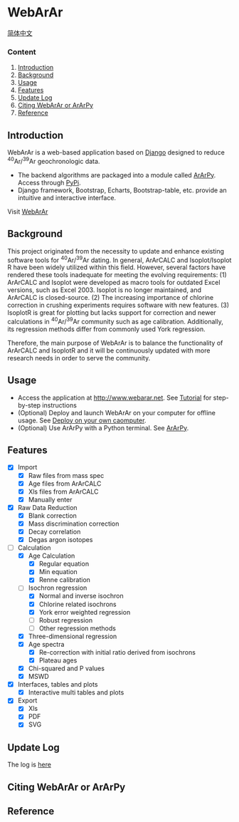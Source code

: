 
# WebArAr

[简体中文](README_zh_CN.md)

### Content

1. [Introduction](#introduction)
2. [Background](#background)
3. [Usage](#usage)
4. [Features](#features)
5. [Update Log](#update-log)
6. [Citing WebArAr or ArArPy](#citing-webarar-or-ararpy)
7. [Reference](#reference)

## Introduction

WebArAr is a web-based application based on [Django](https://www.djangoproject.com/) 
designed to reduce <sup>40</sup>Ar/<sup>39</sup>Ar geochronologic data.

* The backend algorithms are packaged into a module called [ArArPy](https://github.com/wuyangchn/ararpy.git). 
Access through [PyPi](https://pypi.org/project/ararpy/).
* Django framework, Bootstrap, Echarts, Bootstrap-table, etc. provide an intuitive and interactive interface.

Visit [WebArAr](https://www.webarar.net)

## Background

This project originated from the necessity to update and enhance existing software tools for 
<sup>40</sup>Ar/<sup>39</sup>Ar dating. In general, ArArCALC and Isoplot/Isoplot R have been 
widely utilized within this field. However, several factors have rendered these tools inadequate 
for meeting the evolving requirements: (1) ArArCALC and Isoplot were developed as macro tools for 
outdated Excel versions, such as Excel 2003. Isoplot is no longer maintained, and ArArCALC is 
closed-source. (2) The increasing importance of chlorine correction in crushing experiments 
requires software with new features. (3) IsoplotR is great for plotting but lacks support 
for correction and newer calculations in <sup>40</sup>Ar/<sup>39</sup>Ar community such as 
age calibration. Additionally, its regression methods differ from commonly used York regression.

Therefore, the main purpose of WebArAr is to balance the functionality of ArArCALC and 
IsoplotR and it will be continuously updated with more research needs in order to serve 
the community.


## Usage

* Access the application at http://www.webarar.net.
See [Tutorial](/static/readme/Tutorial.md) for step-by-step instructions
* (Optional) Deploy and launch WebArAr on your computer for offline usage. 
See [Deploy on your own caomputer](/static/readme/Deployment.md).
* (Optional) Use ArArPy with a Python terminal. See [ArArPy](#ararpy).
<!-- * [Video examples]() -->


## Features
- [x] Import
    - [x] Raw files from mass spec
    - [x] Age files from ArArCALC
    - [x] Xls files from ArArCALC
    - [x] Manually enter
- [x] Raw Data Reduction
    - [x] Blank correction
    - [x] Mass discrimination correction
    - [x] Decay correlation
    - [x] Degas argon isotopes
- [ ] Calculation
    - [x] Age Calculation
        - [x] Regular equation
        - [x] Min equation
        - [x] Renne calibration
    - [ ] Isochron regression
        - [x] Normal and inverse isochron
        - [x] Chlorine related isochrons
        - [x] York error weighted regression
        - [ ] Robust regression
        - [ ] Other regression methods
    - [x] Three-dimensional regression
    - [x] Age spectra
        - [x] Re-correction with initial ratio derived from isochrons
        - [x] Plateau ages
    - [x] Chi-squared and P values
    - [x] MSWD 
- [x] Interfaces, tables and plots
    - [x] Interactive multi tables and plots 
- [x] Export
    - [x] Xls
    - [x] PDF
    - [x] SVG

## Update Log

The log is [here](/CHANGE_LOG.md)

## Citing WebArAr or ArArPy


## Reference

